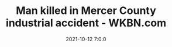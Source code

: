 ---
"title": "Man killed in Mercer County industrial accident - WKBN.com"
"date": "2021-10-12 7:0:0"
"feed_name": "GOOGLENEWSINDUSTRIAL"
"feed_website": "https://news.google.com/search?q=industrial%2Bincident&hl=en-US&gl=US&ceid=US:en"
"feed_rss": "https://news.google.com/rss/search?q=industrial%2Bincident&hl=en-US&gl=US&ceid=US:en"
"link": "https://www.wkbn.com/news/local-news/man-killed-in-mercer-county-industrial-accident/"
"source": "{'href': 'https://www.wkbn.com', 'title': 'WKBN.com'}"
"file": "_posts/2021-1-1-fc83b0ba5540ea3627872d94b501cca4a8961e52.md"
"accident": "1"
"drilling": "1"
"dead": "1"
"injured": "0"
"arrested": "0"
"place": "mercer county"
"where": "industrial site"
"causes": "unknown"
"place_uri": "http://en.wikipedia.org/wiki/Mercer_County%2C_New_Jersey"
---